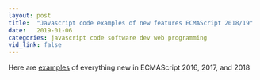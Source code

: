 ```yaml
---
layout: post
title:  "Javascript code examples of new features ECMAScript 2018/19"
date:   2019-01-06
categories: javascript code software dev web programming
vid_link: false
---
```


Here are [examples] of everything new in ECMAScript 2016, 2017, and 2018

[examples]: //exploringjs.com/es2018-es2019/pt_es2018.html